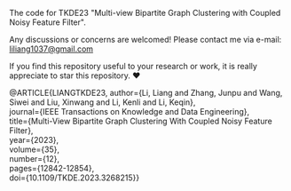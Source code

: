The code for TKDE23 "Multi-view Bipartite Graph Clustering with Coupled Noisy Feature Filter".

Any discussions or concerns are welcomed! Please contact me via e-mail: liliang1037@gmail.com

If you find this repository useful to your research or work, it is really appreciate to star this repository. ❤️  

@ARTICLE{LIANGTKDE23,
  author={Li, Liang and Zhang, Junpu and Wang, Siwei and Liu, Xinwang and Li, Kenli and Li, Keqin},  
  journal={IEEE Transactions on Knowledge and Data Engineering},  
  title={Multi-View Bipartite Graph Clustering With Coupled Noisy Feature Filter},   
  year={2023},  
  volume={35},  
  number={12},  
  pages={12842-12854},  
  doi={10.1109/TKDE.2023.3268215}}

